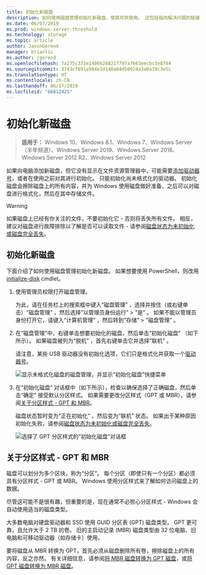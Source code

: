 ```yaml
---
title: 初始化新磁盘
description: 如何使用磁盘管理初始化新磁盘，使其可供使用。 还包括指向解决问题的链接。
ms.date: 06/07/2019
ms.prod: windows-server-threshold
ms.technology: storage
ms.topic: article
author: JasonGerend
manager: brianlic
ms.author: jgerend
ms.openlocfilehash: 7a275c372e1486b26821f797a7663eecbc3e8784
ms.sourcegitcommit: 3743cf691a984e1d140a04d50924a3a0a19c3e5c
ms.translationtype: HT
ms.contentlocale: zh-CN
ms.lasthandoff: 06/17/2019
ms.locfileid: "66812425"
---
```

# <a name="initialize-new-disks"></a>初始化新磁盘

> **适用于：** Windows 10、Windows 8.1、Windows 7、Windows Server（半年频道）、Windows Server 2019、Windows Server 2016、Windows Server 2012 R2、Windows Server 2012

如果向电脑添加新磁盘，但它没有显示在文件资源管理器中，可能需要[添加驱动器号](change-a-drive-letter.md)，或者在使用之前对其进行初始化。 只能初始化尚未格式化的驱动器。 初始化磁盘会擦除磁盘上的所有内容，并为 Windows 使用磁盘做好准备，之后可以对磁盘进行格式化，然后在其中存储文件。

> [!WARNING]
> 如果磁盘上已经有你关注的文件，不要初始化它 - 否则将丢失所有文件。 相反，建议对磁盘进行故障排除以了解是否可以读取文件 - 请参阅[磁盘状态为未初始化或磁盘完全丢失](troubleshooting-disk-management.md#a-disks-status-is-not-initialized-or-the-disk-is-missing)。

## <a name="to-initialize-new-disks"></a>初始化新磁盘

下面介绍了如何使用磁盘管理初始化新磁盘。 如果想要使用 PowerShell，则改用 [initialize-disk](https://docs.microsoft.com/powershell/module/storage/initialize-disk) cmdlet。

1. 使用管理员权限打开磁盘管理。 
 
    为此，请在任务栏上的搜索框中键入“磁盘管理”  ，选择并按住（或右键单击）“磁盘管理”  ，然后选择“以管理员身份运行”   > “是”  。 如果不能以管理员身份打开它，请键入“计算机管理”  ，然后转到“存储”   > “磁盘管理”  。
1. 在“磁盘管理”中，右键单击想要初始化的磁盘，然后单击“初始化磁盘”  （如下所示）。 如果磁盘被列为“脱机”  ，首先右键单击它并选择“联机”  。

     请注意，某些 USB 驱动器没有初始化选项，它们只是格式化并获取一个[驱动器号](change-a-drive-letter.md)。

    ![显示未格式化磁盘的磁盘管理，并显示“初始化磁盘”快捷菜单](media/uninitialized-disk.PNG)
2. 在“初始化磁盘”  对话框中（如下所示），检查以确保选择了正确磁盘，然后单击“确定”  接受默认分区样式。 如果需要更改分区样式（GPT 或 MBR），请参阅[关于分区样式 - GPT 和 MBR](#about-partition-styles---gpt-and-mbr)。

     磁盘状态暂时变为“正在初始化”  ，然后变为“联机”  状态。 如果出于某种原因初始化失败，请参阅[磁盘状态为未初始化或磁盘完全丢失](troubleshooting-disk-management.md#a-disks-status-is-not-initialized-or-the-disk-is-missing)。

    ![选择了 GPT 分区样式的“初始化磁盘”对话框](media/initialize-disk.PNG)

## <a name="about-partition-styles---gpt-and-mbr"></a>关于分区样式 - GPT 和 MBR

磁盘可以划分为多个区块，称为“分区”。 每个分区（即使只有一个分区）都必须具有分区样式 - GPT 或 MBR。 Windows 使用分区样式来了解如何访问磁盘上的数据。

尽管这可能不是很有趣，但重要的是，现在通常不必担心分区样式 - Windows 会自动使用适当的磁盘类型。

大多数电脑对硬盘驱动器和 SSD 使用 GUID 分区表 (GPT) 磁盘类型。 GPT 更可靠，且允许大于 2 TB 的卷。 旧的主启动记录 (MBR) 磁盘类型由 32 位电脑、旧电脑和可移动驱动器（如存储卡）使用。

要将磁盘从 MBR 转换为 GPT，首先必须从磁盘删除所有卷，擦除磁盘上的所有内容，反之亦然。 有关详细信息，请参阅[将 MBR 磁盘转换为 GPT 磁盘](change-an-mbr-disk-into-a-gpt-disk.md)，或[将 GPT 磁盘转换为 MBR 磁盘](change-a-gpt-disk-into-an-mbr-disk.md)。